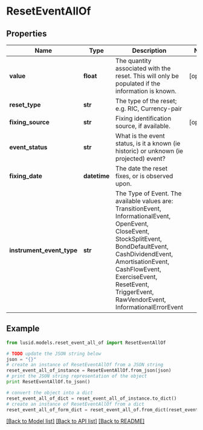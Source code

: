 # ResetEventAllOf


## Properties
Name | Type | Description | Notes
------------ | ------------- | ------------- | -------------
**value** | **float** | The quantity associated with the reset. This will only be populated if the information is known. | [optional] 
**reset_type** | **str** | The type of the reset; e.g. RIC, Currency-pair | 
**fixing_source** | **str** | Fixing identification source, if available. | [optional] 
**event_status** | **str** | What is the event status, is it a known (ie historic) or unknown (ie projected) event? | 
**fixing_date** | **datetime** | The date the reset fixes, or is observed upon. | 
**instrument_event_type** | **str** | The Type of Event. The available values are: TransitionEvent, InformationalEvent, OpenEvent, CloseEvent, StockSplitEvent, BondDefaultEvent, CashDividendEvent, AmortisationEvent, CashFlowEvent, ExerciseEvent, ResetEvent, TriggerEvent, RawVendorEvent, InformationalErrorEvent | 

## Example

```python
from lusid.models.reset_event_all_of import ResetEventAllOf

# TODO update the JSON string below
json = "{}"
# create an instance of ResetEventAllOf from a JSON string
reset_event_all_of_instance = ResetEventAllOf.from_json(json)
# print the JSON string representation of the object
print ResetEventAllOf.to_json()

# convert the object into a dict
reset_event_all_of_dict = reset_event_all_of_instance.to_dict()
# create an instance of ResetEventAllOf from a dict
reset_event_all_of_form_dict = reset_event_all_of.from_dict(reset_event_all_of_dict)
```
[[Back to Model list]](../README.md#documentation-for-models) [[Back to API list]](../README.md#documentation-for-api-endpoints) [[Back to README]](../README.md)


